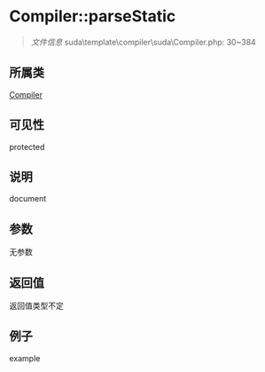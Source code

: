 # Compiler::parseStatic

> *文件信息* suda\template\compiler\suda\Compiler.php: 30~384
## 所属类 

[Compiler](../Compiler.md)

## 可见性

  protected  
## 说明

document

## 参数

无参数

## 返回值
返回值类型不定

## 例子

example